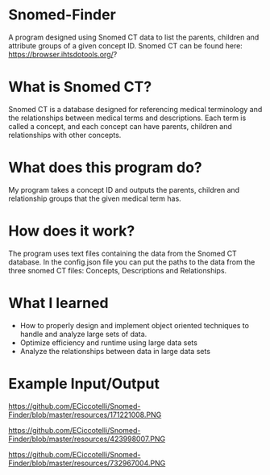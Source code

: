 # Snomed-Finder
A program designed using Snomed CT data to list the parents, children and attribute groups of a given concept ID. Snomed CT can be found here: https://browser.ihtsdotools.org/?

# What is Snomed CT?
Snomed CT is a database designed for referencing medical terminology and the relationships between medical terms and descriptions. Each term is called a concept, and each
concept can have parents, children and relationships with other concepts. 

# What does this program do?
My program takes a concept ID and outputs the parents, children and relationship groups that the given medical term has. 

# How does it work?
The program uses text files containing the data from the Snomed CT database. In the config.json file you can put the paths to the data from the three snomed CT files: Concepts, Descriptions and Relationships. 

# What I learned
* How to properly design and implement object oriented techniques to handle and analyze large sets of data. 
* Optimize efficiency and runtime using large data sets
* Analyze the relationships between data in large data sets

# Example Input/Output

https://github.com/ECiccotelli/Snomed-Finder/blob/master/resources/171221008.PNG

https://github.com/ECiccotelli/Snomed-Finder/blob/master/resources/423998007.PNG

https://github.com/ECiccotelli/Snomed-Finder/blob/master/resources/732967004.PNG


